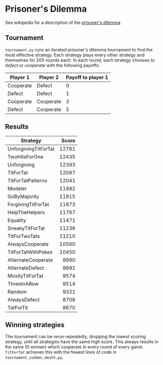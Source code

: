 # Prisoner's Dilemma

See wikipedia for a description of the
[prisoner's dilemma](https://en.wikipedia.org/wiki/Prisoner%27s_dilemma)

## Tournament

`tournament.py` runs an iterated prisoner's dilemma tournament to find the most
effective strategy. Each strategy plays every other strategy and themselves for
200 rounds each. In each round, each strategy chooses to *defect* or *cooperate*
with the following payoffs: 

| Player 1  | Player 2  | Payoff to player 1 |
| --------- | --------- | ------------------ |
| Cooperate | Defect    | 0                  |
| Defect    | Defect    | 1                  |
| Cooperate | Cooperate | 3                  |
| Defect    | Cooperate | 5                  |

## Results

| Strategy             | Score |
| -------------------- | ----: |
| UnforgivingTitForTat | 12761 |
| TwoHitsForOne        | 12435 |
| Unforgiving          | 12393 |
| TitForTat            | 12067 |
| TitForTatPatterns    | 12041 |
| Modeler              | 11982 |
| GoByMajority         | 11915 |
| ForgivingTitForTat   | 11873 |
| HelpTheHelpers       | 11767 |
| Equality             | 11471 |
| SneakyTitForTat      | 11236 |
| TitForTwoTats        | 11210 |
| AlwaysCooperate      | 10560 |
| TitForTatWithPokes   | 10450 |
| AlternateCooperate   |  9990 |
| AlternateDefect      |  9691 |
| MostlyTitForTat      |  9574 |
| ThreeInARow          |  9514 |
| Random               |  9321 |
| AlwaysDefect         |  8708 |
| TatForTit            |  8670 |

## Winning strategies

The tournament can be rerun repeatedly, dropping the lowest scoring strategy,
until all strategies have the same high score. This always results in the same
10 winners which cooperate in every round of every game. `TitForTat` achieves
this with the fewest lines of code in `tournament_sudden_death.py`.
